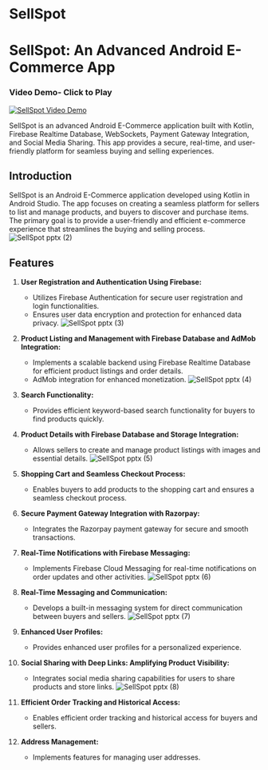 # SellSpot
# SellSpot: An Advanced Android E-Commerce App



### Video Demo- Click to Play

[![SellSpot Video Demo](https://github.com/jiyot/SellSpot/assets/126514800/5352182b-7506-4ddd-9549-7986115ab0d9)](https://drive.google.com/file/d/1yfvWhAKQyw9r7k4DA6mecYiG62GgGJdz/view?usp=sharing)



SellSpot is an advanced Android E-Commerce application built with Kotlin, Firebase Realtime Database, WebSockets, Payment Gateway Integration, and Social Media Sharing. This app provides a secure, real-time, and user-friendly platform for seamless buying and selling experiences.

## Introduction

SellSpot is an Android E-Commerce application developed using Kotlin in Android Studio. The app focuses on creating a seamless platform for sellers to list and manage products, and buyers to discover and purchase items. The primary goal is to provide a user-friendly and efficient e-commerce experience that streamlines the buying and selling process.
![SellSpot pptx (2)](https://github.com/jiyot/SellSpot/assets/126514800/b526db95-391c-43bc-987c-c61195532714)

## Features

1. **User Registration and Authentication Using Firebase:**
   - Utilizes Firebase Authentication for secure user registration and login functionalities.
   - Ensures user data encryption and protection for enhanced data privacy.
![SellSpot pptx (3)](https://github.com/jiyot/SellSpot/assets/126514800/05888cac-ffda-4666-ada9-b2a14143971e)

2. **Product Listing and Management with Firebase Database and AdMob Integration:**
   - Implements a scalable backend using Firebase Realtime Database for efficient product listings and order details.
   - AdMob integration for enhanced monetization.
![SellSpot pptx (4)](https://github.com/jiyot/SellSpot/assets/126514800/89f8fec6-5c56-4317-9836-646099924132)

3. **Search Functionality:**
   - Provides efficient keyword-based search functionality for buyers to find products quickly.

4. **Product Details with Firebase Database and Storage Integration:**
   - Allows sellers to create and manage product listings with images and essential details.
   ![SellSpot pptx (5)](https://github.com/jiyot/SellSpot/assets/126514800/53f6710d-5f64-4fa2-b157-9b4ac3d633da)

5. **Shopping Cart and Seamless Checkout Process:**
   - Enables buyers to add products to the shopping cart and ensures a seamless checkout process.

6. **Secure Payment Gateway Integration with Razorpay:**
   - Integrates the Razorpay payment gateway for secure and smooth transactions.
  


7. **Real-Time Notifications with Firebase Messaging:**
   - Implements Firebase Cloud Messaging for real-time notifications on order updates and other activities.
  ![SellSpot pptx (6)](https://github.com/jiyot/SellSpot/assets/126514800/33a9d892-2cd8-4245-b119-fc1491f47d52)

8. **Real-Time Messaging and Communication:**
   - Develops a built-in messaging system for direct communication between buyers and sellers.
  ![SellSpot pptx (7)](https://github.com/jiyot/SellSpot/assets/126514800/7d6a4a01-203f-4b0a-91b6-7b299116802a)

9. **Enhanced User Profiles:**
   - Provides enhanced user profiles for a personalized experience.
   

10. **Social Sharing with Deep Links: Amplifying Product Visibility:**
    - Integrates social media sharing capabilities for users to share products and store links.
  ![SellSpot pptx (8)](https://github.com/jiyot/SellSpot/assets/126514800/c8ee229e-c677-4c08-aa24-d98e4ba9bfca)

11. **Efficient Order Tracking and Historical Access:**
    - Enables efficient order tracking and historical access for buyers and sellers.

12. **Address Management:**
    - Implements features for managing user addresses.


